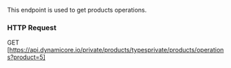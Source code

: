 This endpoint is used to get products operations.
### HTTP Request

GET [https://api.dynamicore.io/private/products/typesprivate/products/operations?product=5]